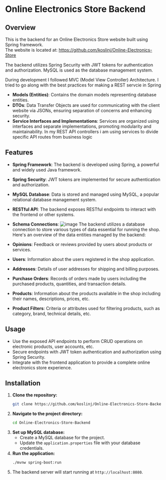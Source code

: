 # Online Electronics Store Backend

## Overview
This is the backend for an Online Electronics Store website built using Spring framework.  
The website is located at: https://github.com/koslinj/Online-Electronics-Store  
  
The backend utilizes Spring Security with JWT tokens for authentication and authorization. MySQL is used as the database management system.  
  
During development I followed MVC (Model View Controller) Architecture. I tried to go along with the best practices for making a REST servcie in Spring

- **Models (Entities)**: Contains the domain models representing database entities.
- **DTOs**: Data Transfer Objects are used for communicating with the client website via JSONs, ensuring separation of concerns and enhancing security.
- **Service Interfaces and Implementations**: Services are organized using interfaces and separate implementations, promoting modularity and maintainability. In my REST API controllers i am using services to divide specific API routes from business logic

## Features
- **Spring Framework**: The backend is developed using Spring, a powerful and widely used Java framework.
- **Spring Security**: JWT tokens are implemented for secure authentication and authorization.
- **MySQL Database**: Data is stored and managed using MySQL, a popular relational database management system.
- **RESTful API**: The backend exposes RESTful endpoints to interact with the frontend or other systems.
- **Schema Connections**: ![image](https://github.com/koslinj/Online-Electronics-Store-Backend/assets/97230028/f478f0a4-69d2-49a1-b184-bc925ed63abd)
The backend utilizes a database connection to store various types of data essential for running the shop. Here's an overview of the data entities managed by the backend:

- **Opinions**: Feedback or reviews provided by users about products or services.
- **Users**: Information about the users registered in the shop application.
- **Addresses**: Details of user addresses for shipping and billing purposes.
- **Purchase Orders**: Records of orders made by users including the purchased products, quantities, and transaction details.
- **Products**: Information about the products available in the shop including their names, descriptions, prices, etc.
- **Product Filters**: Criteria or attributes used for filtering products, such as category, brand, technical details, etc.

## Usage
- Use the exposed API endpoints to perform CRUD operations on electronic products, user accounts, etc.
- Secure endpoints with JWT token authentication and authorization using Spring Security.
- Integrate with the frontend application to provide a complete online electronics store experience.

## Installation
1. **Clone the repository:**
   ```bash
   git clone https://github.com/koslinj/Online-Electronics-Store-Backend.git
   ```
2. **Navigate to the project directory:**
   ```bash
   cd Online-Electronics-Store-Backend
   ```
3. **Set up MySQL database:**
   - Create a MySQL database for the project.
   - Update the `application.properties` file with your database credentials.
4. **Run the application:**
   ```bash
   ./mvnw spring-boot:run
   ```
5. The backend server will start running at `http://localhost:8080`.
